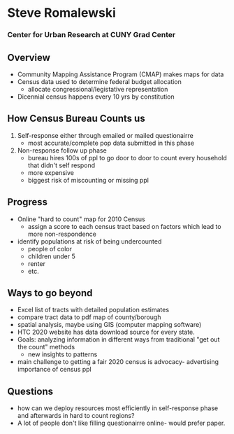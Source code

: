 # Steve Romalewski
### Center for Urban Research at CUNY Grad Center

## Overview
- Community Mapping Assistance Program (CMAP) makes maps for data 
- Census data used to determine federal budget allocation
    - allocate congressional/legistative representation 
- Dicennial census happens every 10 yrs by constitution

## How Census Bureau Counts us
1. Self-response either through emailed or mailed questionairre
    - most accurate/complete pop data submitted in this phase
1. Non-response follow up phase
    - bureau hires 100s of ppl to go door to door to count every household that didn't self respond 
    - more expensive
    - biggest risk of miscounting or missing ppl 

## Progress
- Online "hard to count" map for 2010 Census 
    - assign a score to each census tract based on factors which lead to more non-respondence 
- identify populations at risk of being undercounted
    - people of color
    - children under 5
    - renter
    - etc.

## Ways to go beyond
- Excel list of tracts with detailed population estimates
- compare tract data to pdf map of county/borough
- spatial analysis, maybe using GIS (computer mapping software) 
- HTC 2020 website has data download source for every state. 
- Goals: analyzing information in different ways from traditional "get out the count" methods
    - new insights to patterns
- main challenge to getting a fair 2020 census is advocacy- advertising importance of census ppl

## Questions
- how can we deploy resources most efficiently in self-response phase and afterwards in hard to count regions? 
- A lot of people don't like filling questionairre online- would prefer paper. 
